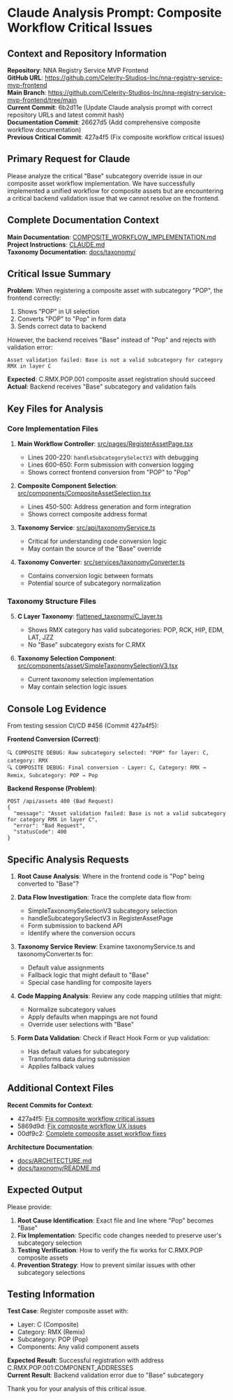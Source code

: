 # Claude Analysis Prompt: Composite Workflow Critical Issues

## Context and Repository Information

**Repository**: NNA Registry Service MVP Frontend  
**GitHub URL**: https://github.com/Celerity-Studios-Inc/nna-registry-service-mvp-frontend  
**Main Branch**: https://github.com/Celerity-Studios-Inc/nna-registry-service-mvp-frontend/tree/main  
**Current Commit**: 6b2d11e (Update Claude analysis prompt with correct repository URLs and latest commit hash)  
**Documentation Commit**: 26627d5 (Add comprehensive composite workflow documentation)  
**Previous Critical Commit**: 427a4f5 (Fix composite workflow critical issues)  

## Primary Request for Claude

Please analyze the critical "Base" subcategory override issue in our composite asset workflow implementation. We have successfully implemented a unified workflow for composite assets but are encountering a critical backend validation issue that we cannot resolve on the frontend.

## Complete Documentation Context

**Main Documentation**: [COMPOSITE_WORKFLOW_IMPLEMENTATION.md](https://github.com/Celerity-Studios-Inc/nna-registry-service-mvp-frontend/blob/main/COMPOSITE_WORKFLOW_IMPLEMENTATION.md)  
**Project Instructions**: [CLAUDE.md](https://github.com/Celerity-Studios-Inc/nna-registry-service-mvp-frontend/blob/main/CLAUDE.md)  
**Taxonomy Documentation**: [docs/taxonomy/](https://github.com/Celerity-Studios-Inc/nna-registry-service-mvp-frontend/tree/main/docs/taxonomy/)

## Critical Issue Summary

**Problem**: When registering a composite asset with subcategory "POP", the frontend correctly:
1. Shows "POP" in UI selection
2. Converts "POP" to "Pop" in form data
3. Sends correct data to backend

However, the backend receives "Base" instead of "Pop" and rejects with validation error:
```
Asset validation failed: Base is not a valid subcategory for category RMX in layer C
```

**Expected**: C.RMX.POP.001 composite asset registration should succeed  
**Actual**: Backend receives "Base" subcategory and validation fails

## Key Files for Analysis

### Core Implementation Files
1. **Main Workflow Controller**: [src/pages/RegisterAssetPage.tsx](https://github.com/Celerity-Studios-Inc/nna-registry-service-mvp-frontend/blob/main/src/pages/RegisterAssetPage.tsx)
   - Lines 200-220: `handleSubcategorySelectV3` with debugging
   - Lines 600-650: Form submission with conversion logging
   - Shows correct frontend conversion from "POP" to "Pop"

2. **Composite Component Selection**: [src/components/CompositeAssetSelection.tsx](https://github.com/Celerity-Studios-Inc/nna-registry-service-mvp-frontend/blob/main/src/components/CompositeAssetSelection.tsx)
   - Lines 450-500: Address generation and form integration
   - Shows correct composite address format

3. **Taxonomy Service**: [src/api/taxonomyService.ts](https://github.com/Celerity-Studios-Inc/nna-registry-service-mvp-frontend/blob/main/src/api/taxonomyService.ts)
   - Critical for understanding code conversion logic
   - May contain the source of the "Base" override

4. **Taxonomy Converter**: [src/services/taxonomyConverter.ts](https://github.com/Celerity-Studios-Inc/nna-registry-service-mvp-frontend/blob/main/src/services/taxonomyConverter.ts)
   - Contains conversion logic between formats
   - Potential source of subcategory normalization

### Taxonomy Structure Files
5. **C Layer Taxonomy**: [flattened_taxonomy/C_layer.ts](https://github.com/Celerity-Studios-Inc/nna-registry-service-mvp-frontend/blob/main/flattened_taxonomy/C_layer.ts)
   - Shows RMX category has valid subcategories: POP, RCK, HIP, EDM, LAT, JZZ
   - No "Base" subcategory exists for C.RMX

6. **Taxonomy Selection Component**: [src/components/asset/SimpleTaxonomySelectionV3.tsx](https://github.com/Celerity-Studios-Inc/nna-registry-service-mvp-frontend/blob/main/src/components/asset/SimpleTaxonomySelectionV3.tsx)
   - Current taxonomy selection implementation
   - May contain selection logic issues

## Console Log Evidence

From testing session CI/CD #456 (Commit 427a4f5):

**Frontend Conversion (Correct)**:
```
🔍 COMPOSITE DEBUG: Raw subcategory selected: "POP" for layer: C, category: RMX
🔍 COMPOSITE DEBUG: Final conversion - Layer: C, Category: RMX → Remix, Subcategory: POP → Pop
```

**Backend Response (Problem)**:
```
POST /api/assets 400 (Bad Request)
{
  "message": "Asset validation failed: Base is not a valid subcategory for category RMX in layer C",
  "error": "Bad Request",
  "statusCode": 400
}
```

## Specific Analysis Requests

1. **Root Cause Analysis**: Where in the frontend code is "Pop" being converted to "Base"?

2. **Data Flow Investigation**: Trace the complete data flow from:
   - SimpleTaxonomySelectionV3 subcategory selection
   - handleSubcategorySelectV3 in RegisterAssetPage
   - Form submission to backend API
   - Identify where the conversion occurs

3. **Taxonomy Service Review**: Examine taxonomyService.ts and taxonomyConverter.ts for:
   - Default value assignments
   - Fallback logic that might default to "Base"
   - Special case handling for composite layers

4. **Code Mapping Analysis**: Review any code mapping utilities that might:
   - Normalize subcategory values
   - Apply defaults when mappings are not found
   - Override user selections with "Base"

5. **Form Data Validation**: Check if React Hook Form or yup validation:
   - Has default values for subcategory
   - Transforms data during submission
   - Applies fallback values

## Additional Context Files

**Recent Commits for Context**:
- 427a4f5: [Fix composite workflow critical issues](https://github.com/Celerity-Studios-Inc/nna-registry-service-mvp-frontend/commit/427a4f5)
- 5869d9d: [Fix composite workflow UX issues](https://github.com/Celerity-Studios-Inc/nna-registry-service-mvp-frontend/commit/5869d9d)
- 00df9c2: [Complete composite asset workflow fixes](https://github.com/Celerity-Studios-Inc/nna-registry-service-mvp-frontend/commit/00df9c2)

**Architecture Documentation**:
- [docs/ARCHITECTURE.md](https://github.com/Celerity-Studios-Inc/nna-registry-service-mvp-frontend/blob/main/docs/ARCHITECTURE.md)
- [docs/taxonomy/README.md](https://github.com/Celerity-Studios-Inc/nna-registry-service-mvp-frontend/blob/main/docs/taxonomy/README.md)

## Expected Output

Please provide:
1. **Root Cause Identification**: Exact file and line where "Pop" becomes "Base"
2. **Fix Implementation**: Specific code changes needed to preserve user's subcategory selection
3. **Testing Verification**: How to verify the fix works for C.RMX.POP composite assets
4. **Prevention Strategy**: How to prevent similar issues with other subcategory selections

## Testing Information

**Test Case**: Register composite asset with:
- Layer: C (Composite)
- Category: RMX (Remix)  
- Subcategory: POP (Pop)
- Components: Any valid component assets

**Expected Result**: Successful registration with address C.RMX.POP.001:COMPONENT_ADDRESSES  
**Current Result**: Backend validation error due to "Base" subcategory

Thank you for your analysis of this critical issue.
